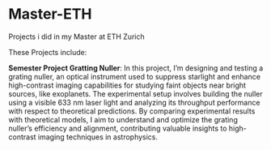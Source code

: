 # Master-ETH
Projects i did in my Master at ETH Zurich

These Projects include:

**Semester Project Gratting Nuller**: In this project, I’m designing and testing a grating nuller, an optical instrument used to suppress starlight and enhance high-contrast imaging capabilities for studying faint objects near bright sources, like exoplanets. The experimental setup involves building the nuller using a visible 633 nm laser light and analyzing its throughput performance with respect to theoretical predictions. By comparing experimental results with theoretical models, I aim to understand and optimize the grating nuller’s efficiency and alignment, contributing valuable insights to high-contrast imaging techniques in astrophysics.

